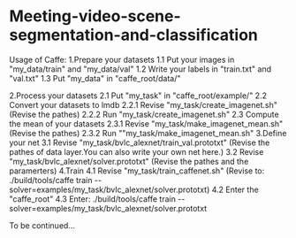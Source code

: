 # Meeting-video-scene-segmentation-and-classification
Usage of Caffe:
1.Prepare your datasets
	1.1 Put your images in "my_data/train" and "my_data/val"
	1.2 Write your labels in "train.txt" and "val.txt"
	1.3 Put "my_data" in "caffe_root/data/"

2.Process your datasets
	2.1 Put "my_task" in "caffe_root/example/"
	2.2 Convert your datasets to lmdb
		2.2.1 Revise "my_task/create_imagenet.sh" (Revise the pathes)
		2.2.2 Run "my_task/create_imagenet.sh"
	2.3 Compute the mean of your datasets
		2.3.1 Revise "my_task/make_imagenet_mean.sh" (Revise the pathes)
		2.3.2 Run ""my_task/make_imagenet_mean.sh"
3.Define your net
	3.1 Revise "my_task/bvlc_alexnet/train_val.prototxt" (Revise the pathes of data layer.You can also write your own net here.)
	3.2 Revise "my_task/bvlc_alexnet/solver.prototxt" (Revise the pathes and the paramerters)
4.Train
	4.1 Revise "my_task/train_caffenet.sh" 
	    (Revise to: ./build/tools/caffe train --solver=examples/my_task/bvlc_alexnet/solver.prototxt)
	4.2 Enter the "caffe_root"
	4.3 Enter: ./build/tools/caffe train --solver=examples/my_task/bvlc_alexnet/solver.prototxt

To be continued...

